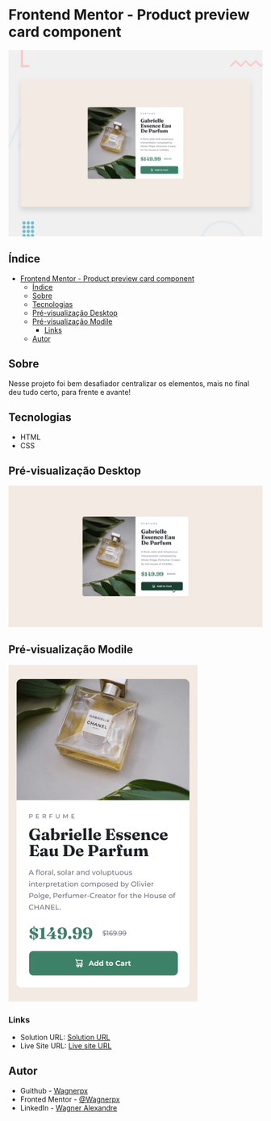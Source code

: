 # Frontend Mentor - Product preview card component

![Design preview for the Product preview card component coding challenge](./images/desktop-preview.jpg)

## Índice

- [Frontend Mentor - Product preview card component](#frontend-mentor---product-preview-card-component)
  - [Índice](#índice)
  - [Sobre](#sobre)
  - [Tecnologias](#tecnologias)
  - [Pré-visualização Desktop](#pré-visualização-desktop)
  - [Pré-visualização Modile](#pré-visualização-modile)
    - [Links](#links)
  - [Autor](#autor)


## Sobre

Nesse projeto foi bem desafiador centralizar os elementos, mais no fínal deu tudo certo, para frente e avante!

## Tecnologias

- HTML
- CSS

## Pré-visualização Desktop

![](images/active-states.jpg)

## Pré-visualização Modile

![](images/mobile-design.jpg)

### Links

- Solution URL: [Solution URL]()
- Live Site URL: [Live site URL](https://wagnerpx.github.io/Product-preview-card-component/)

## Autor

- Guithub - [Wagnerpx](https://github.com/wagnerpx)
- Fronted Mentor - [@Wagnerpx](https://www.frontendmentor.io/profile/wagnerpx)
- LinkedIn - [Wagner Alexandre](https://www.linkedin.com/in/wagnerpx/)

